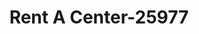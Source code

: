 ---
f_zip-code: 79907
f_state-code: TX
title: Rent A Center-25977
f_phone: 915-872-1799
f_city-only: El Paso
f_address: 500 N Zaragoza Rd Ste Q1 El Paso
f_location-unique-id: '25977'
slug: rent-a-center-25977
updated-on: '2024-05-30T13:46:58.046Z'
created-on: '2024-05-30T13:36:59.803Z'
published-on: '2024-05-30T13:54:32.469Z'
f_city-state: cms/city/el-paso-tx.md
f_company: cms/company/rent-a-center.md
f_state: cms/state/texas.md
layout: '[payday-loan].html'
tags: payday-loan
---